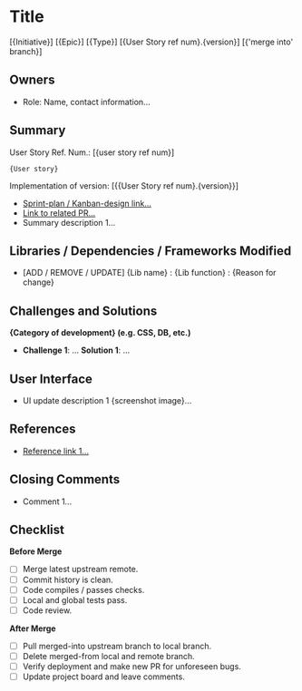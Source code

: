 [comments]: # "Pull Request documentation can be a self-enclosed document
to provide all the necessary information for a reviewer to undertand the 
merged code in its entirety.  This can be of use for many roles, such as 
developers new to the project, partner groups with parallel requirements, 
project managers to evaluate quality and progress, and product owners to 
understand specific functionality. This type of documentation can make a 
code review seemless and a good use of developers' time."

[comment]: # "Remove this Title section and insert Title information in 
PR Title form field above"
# Title
[{Initiative}] [{Epic}] [{Type}] [{User Story ref num}.{version}] [{'merge into' branch}]

[comments]: # "The Title can hold small identifiers that provide context
to the PR in relation to the application as a whole and that allow simple 
comparison to other PRs in the Pull Request tab. The identifiers become 
more useful if consistent across PRs and can serve as search terms. custom
'label' tags can also be added to PR with Github options and will show next 
to the Title."

## Owners
- Role: Name, contact information...

[comments]: # "The Owners list can include anyone who is involved with the PR.
Encouraging leaving name and contact info upfront encourages communication
with those who have done the heavy lifting and foster personal ownership of
the entire feature. The contact information can be, for example, an email 
address, or a github username tag. Roles can be 'developer', 'reviewer', 
'designer', etc."

## Summary
User Story Ref. Num.: [{user story ref num}]
```
{User story}
```
Implementation of version: [{{User Story ref num}.{version}}]
- [Sprint-plan / Kanban-design link...]()
- [Link to related PR...]()
- Summary description 1...

[comments]: # "The Summary can include the bulk of the description of the 
coding content and functionality.  This can include the User Story, 
descriptions on how the User Story was implemented in practice, and links 
to other project tracker tools, such as an Agile Scrum sprint plan or an 
Agile Kanban board item."

## Libraries / Dependencies / Frameworks Modified
- [ADD / REMOVE / UPDATE] {Lib name} : {Lib function} : {Reason for change}

[comments]: # "Listing changes in dependency or library can contextualize the 
use or removal of helper methods, or aid in tracking down an unexpected bug 
concurrent with an update."

## Challenges and Solutions
**{Category of development} (e.g. CSS, DB, etc.)**
- **Challenge 1**: ... **Solution 1**: ...

[comments]: # "Developers can directly benefit from the debugging processes 
of others, both in learning new unblocking flows and in understanding the 
nuances of the subject matter. Listing challenges in PRs can also be used 
to justify departures from schedule and be useful in cataloging items for later 
retrospectives."

## User Interface
- UI update description 1 {screenshot image}...

[comments]: # "A picture speaks one thousand words.  Screenshots of changes 
in UI can efficiently explain and document the progress made on the front end."

## References
- [Reference link 1...]()

[comments]: # "Putting external links in-line is often more useful than in 
a separate section, but it can be easy to forget to use reference links 
altogether when using new documentation.  The References section can serve 
as a reminder to link to supporting docs, or be an all-in-one location for 
useful links."

## Closing Comments
- Comment 1...

[comments]: # "Sometimes something needs to be said but does not fit into 
any other category. Those comments can be left here."

## Checklist
**Before Merge**
- [ ] Merge latest upstream remote.
- [ ] Commit history is clean.
- [ ] Code compiles / passes checks.
- [ ] Local and global tests pass.
- [ ] Code review.

**After Merge**
- [ ] Pull merged-into upstream branch to local branch.
- [ ] Delete merged-from local and remote branch.
- [ ] Verify deployment and make new PR for unforeseen bugs.
- [ ] Update project board and leave comments.

[comments]: # "A checklist can be a low investment tool to prevent simple,
but sometimes, costly mistakes."